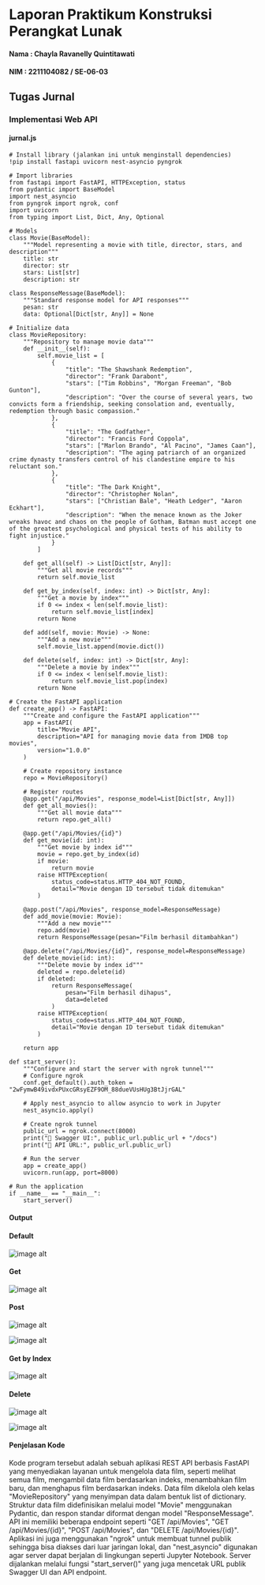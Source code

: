 # Laporan Praktikum Konstruksi Perangkat Lunak
#### Nama : Chayla Ravanelly Quintitawati
#### NIM : 2211104082 / SE-06-03

## Tugas Jurnal

### Implementasi Web API

#### jurnal.js


    # Install library (jalankan ini untuk menginstall dependencies)
    !pip install fastapi uvicorn nest-asyncio pyngrok

    # Import libraries
    from fastapi import FastAPI, HTTPException, status
    from pydantic import BaseModel
    import nest_asyncio
    from pyngrok import ngrok, conf
    import uvicorn
    from typing import List, Dict, Any, Optional

    # Models
    class Movie(BaseModel):
        """Model representing a movie with title, director, stars, and description"""
        title: str
        director: str
        stars: List[str]
        description: str

    class ResponseMessage(BaseModel):
        """Standard response model for API responses"""
        pesan: str
        data: Optional[Dict[str, Any]] = None

    # Initialize data
    class MovieRepository:
        """Repository to manage movie data"""
        def __init__(self):
            self.movie_list = [
                {
                    "title": "The Shawshank Redemption",
                    "director": "Frank Darabont",
                    "stars": ["Tim Robbins", "Morgan Freeman", "Bob Gunton"],
                    "description": "Over the course of several years, two convicts form a friendship, seeking consolation and, eventually, redemption through basic compassion."
                },
                {
                    "title": "The Godfather",
                    "director": "Francis Ford Coppola",
                    "stars": ["Marlon Brando", "Al Pacino", "James Caan"],
                    "description": "The aging patriarch of an organized crime dynasty transfers control of his clandestine empire to his reluctant son."
                },
                {
                    "title": "The Dark Knight",
                    "director": "Christopher Nolan",
                    "stars": ["Christian Bale", "Heath Ledger", "Aaron Eckhart"],
                    "description": "When the menace known as the Joker wreaks havoc and chaos on the people of Gotham, Batman must accept one of the greatest psychological and physical tests of his ability to fight injustice."
                }
            ]

        def get_all(self) -> List[Dict[str, Any]]:
            """Get all movie records"""
            return self.movie_list

        def get_by_index(self, index: int) -> Dict[str, Any]:
            """Get a movie by index"""
            if 0 <= index < len(self.movie_list):
                return self.movie_list[index]
            return None

        def add(self, movie: Movie) -> None:
            """Add a new movie"""
            self.movie_list.append(movie.dict())

        def delete(self, index: int) -> Dict[str, Any]:
            """Delete a movie by index"""
            if 0 <= index < len(self.movie_list):
                return self.movie_list.pop(index)
            return None

    # Create the FastAPI application
    def create_app() -> FastAPI:
        """Create and configure the FastAPI application"""
        app = FastAPI(
            title="Movie API",
            description="API for managing movie data from IMDB top movies",
            version="1.0.0"
        )

        # Create repository instance
        repo = MovieRepository()

        # Register routes
        @app.get("/api/Movies", response_model=List[Dict[str, Any]])
        def get_all_movies():
            """Get all movie data"""
            return repo.get_all()

        @app.get("/api/Movies/{id}")
        def get_movie(id: int):
            """Get movie by index id"""
            movie = repo.get_by_index(id)
            if movie:
                return movie
            raise HTTPException(
                status_code=status.HTTP_404_NOT_FOUND,
                detail="Movie dengan ID tersebut tidak ditemukan"
            )

        @app.post("/api/Movies", response_model=ResponseMessage)
        def add_movie(movie: Movie):
            """Add a new movie"""
            repo.add(movie)
            return ResponseMessage(pesan="Film berhasil ditambahkan")

        @app.delete("/api/Movies/{id}", response_model=ResponseMessage)
        def delete_movie(id: int):
            """Delete movie by index id"""
            deleted = repo.delete(id)
            if deleted:
                return ResponseMessage(
                    pesan="Film berhasil dihapus",
                    data=deleted
                )
            raise HTTPException(
                status_code=status.HTTP_404_NOT_FOUND,
                detail="Movie dengan ID tersebut tidak ditemukan"
            )

        return app

    def start_server():
        """Configure and start the server with ngrok tunnel"""
        # Configure ngrok
        conf.get_default().auth_token = "2wFymwB49ivdxPUxcGRsyEZF9OM_88dueVUsHUg3BtJjrGAL"

        # Apply nest_asyncio to allow asyncio to work in Jupyter
        nest_asyncio.apply()

        # Create ngrok tunnel
        public_url = ngrok.connect(8000)
        print("🚀 Swagger UI:", public_url.public_url + "/docs")
        print("🚀 API URL:", public_url.public_url)

        # Run the server
        app = create_app()
        uvicorn.run(app, port=8000)

    # Run the application
    if __name__ == "__main__":
        start_server()


#### Output
#### Default
![image alt ](<https://github.com/chaylaz/Foto-Praktikum-KPL/blob/main/Modul9/Jurnal/default.png>)

#### Get
![image alt ](<https://github.com/chaylaz/Foto-Praktikum-KPL/blob/main/Modul9/Jurnal/get.png>)

#### Post
![image alt ](<https://github.com/chaylaz/Foto-Praktikum-KPL/blob/main/Modul9/Jurnal/post%20.png>)

![image alt ](<https://github.com/chaylaz/Foto-Praktikum-KPL/blob/main/Modul9/Jurnal/get%20post.png>)

#### Get by Index 
![image alt ](<https://github.com/chaylaz/Foto-Praktikum-KPL/blob/main/Modul9/Jurnal/get%20by%20index.png>)

#### Delete
![image alt ](<https://github.com/chaylaz/Foto-Praktikum-KPL/blob/main/Modul9/Jurnal/delete.png>)

![image alt ](<https://github.com/chaylaz/Foto-Praktikum-KPL/blob/main/Modul9/Jurnal/get%20delete.png>)

#### Penjelasan Kode
Kode program tersebut adalah sebuah aplikasi REST API berbasis FastAPI yang menyediakan layanan untuk mengelola data film, seperti melihat semua film, mengambil data film berdasarkan indeks, menambahkan film baru, dan menghapus film berdasarkan indeks. Data film dikelola oleh kelas "MovieRepository" yang menyimpan data dalam bentuk list of dictionary. Struktur data film didefinisikan melalui model "Movie" menggunakan Pydantic, dan respon standar diformat dengan model "ResponseMessage". API ini memiliki beberapa endpoint seperti "GET /api/Movies", "GET /api/Movies/{id}", "POST /api/Movies", dan "DELETE /api/Movies/{id}". Aplikasi ini juga menggunakan "ngrok" untuk membuat tunnel publik sehingga bisa diakses dari luar jaringan lokal, dan "nest_asyncio" digunakan agar server dapat berjalan di lingkungan seperti Jupyter Notebook. Server dijalankan melalui fungsi "start_server()" yang juga mencetak URL publik Swagger UI dan API endpoint.




